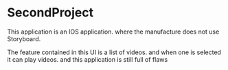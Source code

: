 # SecondProject

This application is an IOS application. where the manufacture does not use Storyboard.


The feature contained in this UI is a list of videos. and when one is selected it can play videos. and this application is still full of flaws
